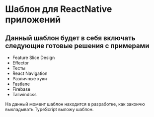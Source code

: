 # Шаблон для ReactNative приложений

## Данный шаблон будет в себя включать следующие готовые решения с примерами

- Feature Slice Design
- Effector
- Тесты
- React Navigation
- Различные хуки
- Fastlane
- Firebase
- Taliwindcss


На данный момент шаблон находится в разработке, как закончю выкладывать TypeScript выложу шаблон.
